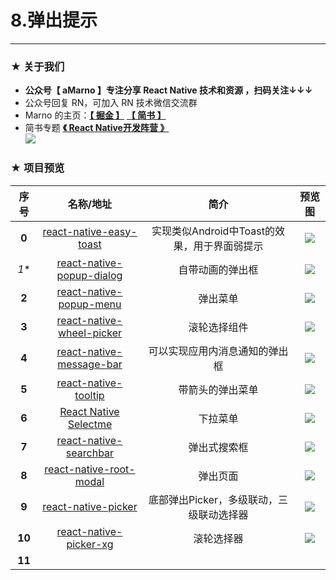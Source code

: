 # 8.弹出提示

*****

### ★ 关于我们

- **公众号【 aMarno 】专注分享 React Native 技术和资源 ，扫码关注↓↓↓**
- 公众号回复 RN，可加入 RN 技术微信交流群
- Marno 的主页：**[【 掘金 】](https://gold.xitu.io/user/56c1c513c24aa800534e85f3)** **[【 简书 】](http://www.jianshu.com/u/174a09ba6c25)**
- 简书专题 **[《 React Native开发阵营 》](http://www.jianshu.com/c/b4ce1d706d1f)**
</br>![](https://github.com/MarnoDev/react-native-open-project/blob/master/res/QR.jpg)

### ★ 项目预览
|序号|名称/地址|简介|预览图|
|:---:|:---:|:---:|:---:|
|**0**|[react-native-easy-toast](https://github.com/crazycodeboy/react-native-easy-toast)|实现类似Android中Toast的效果，用于界面弱提示|![](https://raw.githubusercontent.com/crazycodeboy/react-native-easy-toast/master/examples/Screenshots/react-native-easy-toast-screenshots.gif)|
|*1**|[react-native-popup-dialog](https://github.com/jacklam718/react-native-popup-dialog)|自带动画的弹出框|![](https://camo.githubusercontent.com/ffe672b5dfa5755571021a08b25ae952041f52ed/68747470733a2f2f6a61636b6c616d3731382e6769746875622e696f2f72656163742d6e61746976652d706f7075702d6469616c6f672f7265736f75726365732f706f7075702d6469616c6f672d736c6964652d616e696d6174696f6e2e676966)|
|**2**|[react-native-popup-menu](https://github.com/instea/react-native-popup-menu)|弹出菜单|![](https://github.com/instea/react-native-popup-menu/blob/master/android.demo.gif)|
|**3**|[react-native-wheel-picker](https://github.com/lesliesam/react-native-wheel-picker)|滚轮选择组件|![](https://raw.githubusercontent.com/lesliesam/react-native-wheel-picker/master/demo_android.gif)|
|**4**|[react-native-message-bar](https://github.com/KBLNY/react-native-message-bar)|可以实现应用内消息通知的弹出框|![](https://camo.githubusercontent.com/fca60200a77c86b804e6a8786caaa15d8cd10433/687474703a2f2f7333312e706f7374696d672e6f72672f6378713678357372662f556e7469746c65642e676966)|
|**5**|[react-native-tooltip](https://github.com/chirag04/react-native-tooltip)|带箭头的弹出菜单|![](https://github.com/chirag04/react-native-tooltip/blob/master/screenshot.png)|
|**6**|[React Native Selectme](https://github.com/gs-akhan/react-native-select)|下拉菜单|![](https://raw.githubusercontent.com/gs-akhan/react-native-select/master/dropdown-both.gif)|
|**7**|[react-native-searchbar](https://github.com/localz/react-native-searchbar)|弹出式搜索框|![](https://camo.githubusercontent.com/ae14f0bdfaa9b56177a97468ea757d5d9ca30c2e/687474703a2f2f692e696d6775722e636f6d2f69323159776e572e676966)|
|**8**|[react-native-root-modal](https://github.com/magicismight/react-native-root-modal)|弹出页面|![](https://github.com/magicismight/react-native-root-modal/blob/master/Example/screenShoot.ios.gif)|
|**9**|[react-native-picker](https://github.com/beefe/react-native-picker)|底部弹出Picker，多级联动，三级联动选择器|![](https://github.com/beefe/react-native-picker/blob/master/doc/ui4.jpg)|
|**10**|[react-native-picker-xg](https://github.com/xgfe/react-native-picker-xg)|滚轮选择器|![](https://raw.githubusercontent.com/lulutia/react-native-tpicker/master/show.gif)|
|**11**|[]()||![]()|
